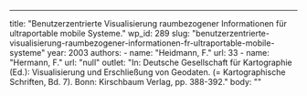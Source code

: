 ---
  title: "Benutzerzentrierte Visualisierung raumbezogener Informationen für ultraportable mobile Systeme."
  wp_id: 289
  slug: "benutzerzentrierte-visualisierung-raumbezogener-informationen-fr-ultraportable-mobile-systeme"
  year: 2003
  authors: 
    - 
      name: "Heidmann, F."
      url: 33
    - 
      name: "Hermann, F."
      url: "null"
  outlet: "In: Deutsche Gesellschaft für Kartographie (Ed.): Visualisierung und Erschließung von Geodaten. (= Kartographische Schriften, Bd. 7). Bonn: Kirschbaum Verlag, pp. 388-392."
  body: ""
